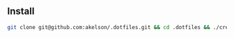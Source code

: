 ## Install
```bash
git clone git@github.com:akelson/.dotfiles.git && cd .dotfiles && ./create_symlinks
```
